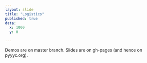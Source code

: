 ```yaml
---
layout: slide
title: "Logistics"
published: true
data:
  x: 1000
  y: 0

---
```


Demos are on master branch. Slides are on gh-pages (and hence on pyyyc.org).